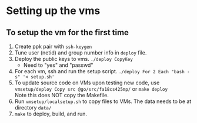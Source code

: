 # Setting up the vms

## To setup the vm for the first time

1. Create ppk pair with `ssh-keygen`
2. Tune user (netid) and group number info in `deploy` file.
3. Deploy the public keys to vms. `./deploy CopyKey`
   - Need to "yes" and "passwd"
4. For each vm, ssh and run the setup script. `./deploy For 2 Each "bash -s" '< setup.sh'`
5. To update source code on VMs upon testing new code, use <br />
`vmsetup/deploy Copy src @go/src/fa18cs425mp/` or `make deploy`
<br />Note this does NOT copy the Makefile.
6. Run `vmsetup/localsetup.sh` to copy files to VMs. The data needs to be at directory `data/`
7. `make` to deploy, build, and run.

